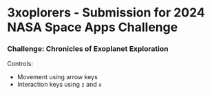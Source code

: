 # 3xoplorers - Submission for 2024 NASA Space Apps Challenge

### Challenge: Chronicles of Exoplanet Exploration

Controls:
- Movement using arrow keys
- Interaction keys using `z` and `x`
